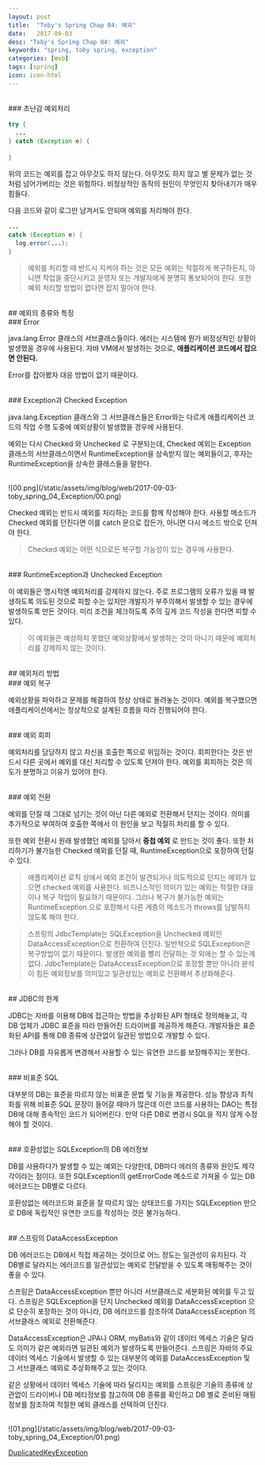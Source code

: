 ```yaml
---
layout: post
title:  "Toby's Spring Chap 04: 예외"
date:   2017-09-03
desc: "Toby's Spring Chap 04: 예외"
keywords: "spring, toby spring, exception"
categories: [Web]
tags: [spring]
icon: icon-html
---
```


<br>
### 초난감 예외처리

~~~java
try {
  ...
} catch (Exception e) {

}
~~~

위의 코드는 예외를 잡고 아무것도 하지 않는다. 아무것도 하지 않고 별 문제가 없는 것처럼 넘어가버리는 것은 위험하다.
비정상적인 동작의 원인이 무엇인지 찾아내기가 매우 힘들다.

다음 코드와 같이 로그만 남겨서도 안되며 예외를 처리해야 한다.
~~~java
...
catch (Exception e) {
  log.error(...);
}
~~~

> 예외를 처리할 때 반드시 지켜야 하는 것은 모든 예외는 적절하게 복구하든지, 아니면 작업을 중단시키고 운영자 또는 개발자에게 분명히 통보되어야 한다. 또한 예외 처리할 방법이 없다면 잡지 말아야 한다.

<br>
## 예외의 종류와 특징

<br>
### Error

java.lang.Error 클래스의 서브클래스들이다. 에러는 시스템에 뭔가 비정상적인 상황이 발생했을 경우에 사용된다. 자바 VM에서 발생하는 것으로, **애플리케이션 코드에서 잡으면 안된다.**

Error를 잡아봤자 대응 방법이 없기 때문이다.

<br>
### Exception과 Checked Exception

java.lang.Exception 클래스와 그 서브클래스들은 Error와는 다르게 애플리케이션 코드의 작업 수행 도중에 예외상황이 발생했을 경우에 사용된다.

예외는 다시 Checked 와 Unchecked 로 구분되는데, Checked 예외는 Exception 클래스의 서브클래스이면서 RuntimeException을 상속받지 않는 예외들이고, 후자는 RuntimeException을 상속한 클래스들을 말한다.

<br>
![00.png](/static/assets/img/blog/web/2017-09-03-toby_spring_04_Exception/00.png)

Checked 예외는 반드시 예외를 처리하는 코드를 함께 작성해야 한다. 사용할 메소드가 Checked 예외를 던진다면 이를 catch 문으로 잡든가, 아니면 다시 메소드 밖으로 던져야 한다.

> Checked 예외는 어떤 식으로든 복구할 가능성이 있는 경우에 사용한다.

<br>
### RuntimeException과 Unchecked Exception

이 예외들은 명시적엔 예외처리를 강제하지 않는다. 주로 프로그램의 오류가 있을 때 발생하도록 의도된 것으로 피할 수는 있지만 개발자가 부주의해서 발생할 수 있는 경우에 발생하도록 만든 것이다. 미리 조건을 체크하도록 주의 깊게 코드 작성을 한다면 피할 수 있다.

> 이 예외들은 예상하지 못했던 예외상황에서 발생하는 것이 아니기 때문에 예외처리를 강제하지 않는 것이다.

<br>
## 예외처리 방법

<br>
### 예외 복구

예외상황을 파악하고 문제를 해결하여 정상 상태로 돌려놓는 것이다. 예외를 복구했으면 애플리케이션에서는 정상적으로 설계된 흐름을 따라 진행되어야 한다.

<br>
### 예외 회피

예외처리를 담당하지 않고 자신을 호출한 쪽으로 위임하는 것이다. 회피한다는 것은 반드시 다른 곳에서 예외를 대신 처리할 수 있도록 던져야 한다. 예외를 회피하는 것은 의도가 분명하고 이유가 있어야 한다.

<br>
### 예외 전환

예외를 던질 때 그대로 넘기는 것이 아닌 다른 예외로 전환해서 던지는 것이다. 의미를 추가적으로 부여하여 호출한 쪽에서 이 원인을 보고 적절히 처리를 할 수 있다.

또한 예외 전환시 원래 발생했던 예외를 담아서 **중첩 예외** 로 만드는 것이 좋다. 또한 처리하기가 불가능한 Checked 예외를 던질 때, RuntimeException으로 포장하여 던질 수 있다.

> 애플리케이션 로직 상에서 예외 조건이 발견되거나 의도적으로 던지는 예외가 있으면 checked 예외를 사용한다. 비즈니스적인 의미가 있는 예외는 적절한 대응이나 복구 작업이 필요하기 때문이다. 그러나 복구가 불가능한 예외는 RuntimeException 으로 포장해서 다른 계층의 메소드가 throws를 남발하지 않도록 해야 한다.

> 스프링의 JdbcTemplate는 SQLException을 Unchecked 예외인 DataAccessException으로 전환하여 던진다. 일반적으로 SQLException은 복구방법이 없기 때문이다. 발생한 예외를 빨리 전달하는 것 외에는 할 수 있는게 없다. JdbcTemplate는 DataAccessException으로 포장할 뿐만 아니라 분석이 힘든 예외정보를 의미있고 일관성있는 예외로 전환해서 추상화해준다.

<br>
## JDBC의 한계

JDBC는 자바를 이용해 DB에 접근하는 방법을 추상화된 API 형태로 정의해놓고, 각 DB 업체가 JDBC 표준을 따라 만들어진 드라이버를 제공하게 해준다. 개발자들은 표준화된 API를 통해 DB 종류에 상관없이 일관된 방법으로 개발할 수 있다.

그러나 DB를 자유롭게 변경해서 사용할 수 있는 유연한 코드를 보장해주지는 못한다.

<br>
### 비표준 SQL

대부분의 DB는 표준을 따르지 않는 비표준 문법 및 기능을 제공한다. 성능 향상과 최적화를 위해 비표준 SQL 문장이 들어갈 때마가 많은데 이런 코드를 사용하는 DAO는 특정 DB에 대해 종속적인 코드가 되어버린다. 만약 다른 DB로 변경시 SQL을 적지 않게 수정해야 할 것이다.

<br>
### 호환성없는 SQLException의 DB 에러정보

DB를 사용하다가 발생할 수 있는 예외는 다양한데, DB마다 에러의 종류와 원인도 제각각이라는 점이다.
또한 SQLException의 getErrorCode 메소드로 가져올 수 있는 DB 에러코드는 DB별로 다르다.

호환성없는 에러코드와 표준을 잘 따르지 않는 상태코드를 가지는 SQLException 만으로 DB에 독립적인 유연한 코드를 작성하는 것은 불가능하다.

<br>
## 스프링의 DataAccessException

DB 에러코드는 DB에서 직접 제공하는 것이므로 어느 정도는 일관성이 유지된다. 각 DB별로 달라지는 에러코드를 일관성있는 예외로 전달받을 수 있도록 매핑해주는 것이 좋을 수 있다.

스프링은 DataAccessException 뿐만 아니라 서브클래스로 세분화된 예외를 두고 있다. 스프링은 SQLException을 단지 Unchecked 예외를 DataAccessException 으로 단순히 포장하는 것이 아니라, DB 에러코드를 참조하여 DataAccessException 의 서브클래스 예외로 전환해준다.

DataAccessException은 JPA나 ORM, myBatis와 같이 데이터 엑세스 기술은 달라도 의미가 같은 예외라면 일관된 예외가 발생하도록 만들어준다. 스프링은 자바의 주요 데이터 엑세스 기술에서 발생할 수 있는 대부분의 예외를 DataAccessException 및 그 서브클래스 예외로 추상화해주고 있는 것이다.

같은 상황에서 데이터 엑세스 기술에 따라 달리지는 예외를 스프링은 기술의 종류에 상관없이 드라이버나 DB 메타정보를 참고하여 DB 종류를 확인하고 DB 별로 준비된 매핑정보를 참조하여 적절한 예외 클래스를 선택하여 던진다.

<br>
![01.png](/static/assets/img/blog/web/2017-09-03-toby_spring_04_Exception/01.png)

[DuplicatedKeyException](https://github.com/dhsim86/tobys_spring_study/commit/3edfa61cabf6015d457c14f0e89ada508451690d)
